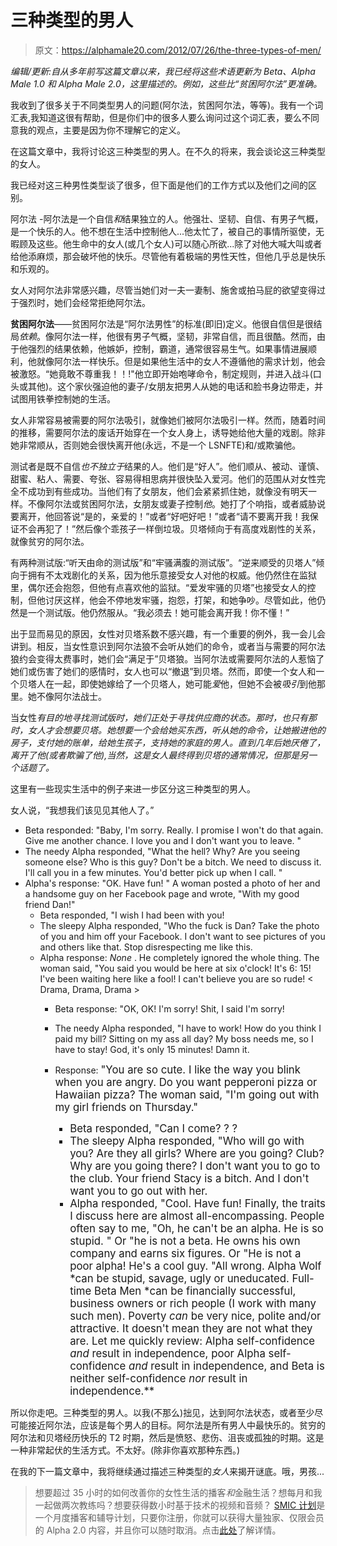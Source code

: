 # 三种类型的男人

> 原文：<https://alphamale20.com/2012/07/26/the-three-types-of-men/>

*编辑/更新:自从多年前写这篇文章以来，我已经将这些术语更新为 Beta、Alpha Male 1.0 和 Alpha Male 2.0，这里描述的。例如，这些比“贫困阿尔法”更准确。*

我收到了很多关于不同类型男人的问题(阿尔法，贫困阿尔法，等等)。我有一个词汇表,我知道这很有帮助，但是你们中的很多人要么询问过这个词汇表，要么不同意我的观点，主要是因为你不理解它的定义。

在这篇文章中，我将讨论这三种类型的男人。在不久的将来，我会谈论这三种类型的女人。

我已经对这三种男性类型谈了很多，但下面是他们的工作方式以及他们之间的区别。

阿尔法 -阿尔法是一个自信*和*结果独立的人。他强壮、坚韧、自信、有男子气概，是一个快乐的人。他不想在生活中控制他人...他太忙了，被自己的事情所驱使，无暇顾及这些。他生命中的女人(或几个女人)可以随心所欲...除了对他大喊大叫或者给他添麻烦，那会破坏他的快乐。尽管他有着极端的男性天性，但他几乎总是快乐和乐观的。

女人对阿尔法非常感兴趣，尽管当她们对一夫一妻制、施舍或拍马屁的欲望变得过于强烈时，她们会经常拒绝阿尔法。

**贫困阿尔法**——贫困阿尔法是“阿尔法男性”的标准(即旧)定义。他很自信但是很结局*依赖*。像阿尔法一样，他很有男子气概，坚韧，非常自信，而且很酷。然而，由于他强烈的结果依赖，他嫉妒，控制，霸道，通常很容易生气。如果事情进展顺利，他就像阿尔法一样快乐。但是如果他生活中的女人不遵循他的需求计划，他会被激怒。“她竟敢不尊重我！！!"他立即开始咆哮命令，制定规则，并进入战斗(口头或其他)。这个家伙强迫他的妻子/女朋友把男人从她的电话和脸书身边带走，并试图用铁拳控制她的生活。

女人非常容易被需要的阿尔法吸引，就像她们被阿尔法吸引一样。然而，随着时间的推移，需要阿尔法的废话开始穿在一个女人身上，诱导她给他大量的戏剧。除非她非常顺从，否则她会很快离开他(永远，不是一个 LSNFTE)和/或欺骗他。

测试者是既不自信*也不独立于*结果的人。他们是“好人”。他们顺从、被动、谨慎、甜蜜、粘人、需要、夸张、容易得相思病并很快坠入爱河。他们的范围从对女性完全不成功到有些成功。当他们有了女朋友，他们会紧紧抓住她，就像没有明天一样。不像阿尔法或贫困阿尔法，女朋友或妻子控制*他*。她打了个响指，或者威胁说要离开，他回答说“是的，亲爱的！”或者“好吧好吧！”或者“请不要离开我！我保证不会再犯了！”然后像个乖孩子一样倒垃圾。贝塔倾向于有高度戏剧性的关系，就像贫穷的阿尔法。

有两种测试版:“听天由命的测试版”和“牢骚满腹的测试版”。“逆来顺受的贝塔人”倾向于拥有不太戏剧化的关系，因为他乐意接受女人对他的权威。他仍然住在监狱里，偶尔还会抱怨，但他有点喜欢他的监狱。“爱发牢骚的贝塔”也接受女人的控制，但他讨厌这样，他会不停地发牢骚，抱怨，打架，和她争吵。尽管如此，他仍然是一个测试版。他仍然服从。“我必须去！她可能会离开我！你不懂！”

出于显而易见的原因，女性对贝塔系数不感兴趣，有一个重要的例外，我一会儿会讲到。相反，当女性意识到阿尔法狼不会听从她们的命令，或者当与需要的阿尔法狼约会变得太费事时，她们会“满足于”贝塔狼。当阿尔法或需要阿尔法的人惹恼了她们或伤害了她们的感情时，女人也可以“撤退”到贝塔。然而，即使一个女人和一个贝塔人在一起，即使她嫁给了一个贝塔人，她可能*爱*他，但她不会被*吸引*到他那里。她不像阿尔法战士。

当女性*有目的地寻找测试版时，她们正处于寻找供应商的状态。那时，也只有那时，女人才会想要贝塔。她想要一个会给她买东西，听从她的命令，让她搬进他的房子，支付她的账单，给她生孩子，支持她的家庭的男人。直到几年后她厌倦了，离开了他(或者欺骗了他),当然，这是女人最终得到贝塔的通常情况，但那是另一个话题了。*

这里有一些现实生活中的例子来进一步区分这三种类型的男人。

女人说，“我想我们该见见其他人了。”

*   Beta responded: "Baby, I'm sorry. Really. I promise I won't do that again. Give me another chance. I love you and I don't want you to leave. "
*   The needy Alpha responded, "What the hell? Why? Are you seeing someone else? Who is this guy? Don't be a bitch. We need to discuss it. I'll call you in a few minutes. You'd better pick up when I call. "
*   Alpha's response: "OK. Have fun! " A woman posted a photo of her and a handsome guy on her Facebook page and wrote, "With my good friend Dan!"
    *   Beta responded, "I wish I had been with you!
    *   The sleepy Alpha responded, "Who the fuck is Dan? Take the photo of you and him off your Facebook. I don't want to see pictures of you and others like that. Stop disrespecting me like this.
    *   Alpha response: *None* . He completely ignored the whole thing. The woman said, "You said you would be here at six o'clock! It's 6: 15! I've been waiting here like a fool! I can't believe you are so rude! < Drama, Drama, Drama >
        *   Beta response: "OK, OK! I'm sorry! Shit, I said I'm sorry!
        *   The needy Alpha responded, "I have to work! How do you think I paid my bill? Sitting on my ass all day? My boss needs me, so I have to stay! God, it's only 15 minutes! Damn it.
        *   Response: <big>"You are so cute. I like the way you blink when you are angry. Do you want pepperoni pizza or Hawaiian pizza? The woman said, "I'm going out with my girl friends on Thursday."

            *   Beta responded, "Can I come? ? ?
            *   The sleepy Alpha responded, "Who will go with you? Are they all girls? Where are you going? Club? Why are you going there? I don't want you to go to the club. Your friend Stacy is a bitch. And I don't want you to go out with her.
            *   Alpha responded, "Cool. Have fun! Finally, the traits I discuss here are almost all-encompassing. People often say to me, "Oh, he can't be an alpha. He is so stupid. " Or "he is not a beta. He owns his own company and earns six figures. Or "He is not a poor alpha! He's a cool guy. "All wrong. Alpha Wolf *can be stupid, savage, ugly or uneducated. Full-time Beta Men *can be financially successful, business owners or rich people (I work with many such men). Poverty *can* be very nice, polite and/or attractive. It doesn't mean they are not what they are. Let me quickly review: Alpha self-confidence *and* result in independence, poor Alpha self-confidence *and* result in independence, and Beta is neither self-confidence *nor* result in independence.**</big> 

所以你走吧。三种类型的男人。以我(不那么)拙见，达到阿尔法状态，或者至少尽可能接近阿尔法，应该是每个男人的目标。阿尔法是所有男人中最快乐的。贫穷的阿尔法和贝塔经历快乐的 T2 时期，然后是愤怒、悲伤、沮丧或孤独的时期。这是一种非常起伏的生活方式。不太好。(除非你喜欢那种东西。)

在我的下一篇文章中，我将继续通过描述三种类型的*女人*来揭开谜底。哦，男孩...

> 想要超过 35 小时的如何改善你的女性生活的播客*和*金融生活？想每月和我一起做两次教练吗？想要获得数小时基于技术的视频和音频？ [SMIC 计划](https://alphamale20.kartra.com/page/vIL17)是一个月度播客和辅导计划，只要你注册，你就可以获得大量独家、仅限会员的 Alpha 2.0 内容，并且你可以随时取消。点击[此处](https://alphamale20.kartra.com/page/vIL17)了解详情。
> 
> 